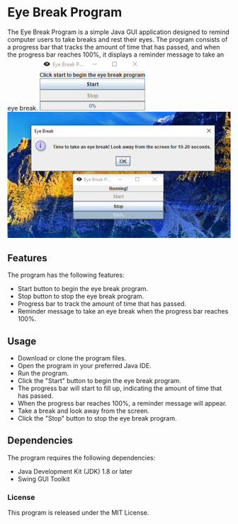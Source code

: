 # Eye Break Program
The Eye Break Program is a simple Java GUI application designed to remind computer users to take breaks and rest their eyes. The program consists of a progress bar that tracks the amount of time that has passed, and when the progress bar reaches 100%, it displays a reminder message to take an eye break.
<img src="GUI1.PNG" alt="Image description">
<img src="gui2.PNG" alt="Image description">

## Features
The program has the following features:

- Start button to begin the eye break program.
- Stop button to stop the eye break program.
- Progress bar to track the amount of time that has passed.
- Reminder message to take an eye break when the progress bar reaches 100%.
## Usage
- Download or clone the program files.
- Open the program in your preferred Java IDE.
- Run the program.
- Click the "Start" button to begin the eye break program.
- The progress bar will start to fill up, indicating the amount of time that has passed.
- When the progress bar reaches 100%, a reminder message will appear.
- Take a break and look away from the screen.
- Click the "Stop" button to stop the eye break program.
## Dependencies
The program requires the following dependencies:

- Java Development Kit (JDK) 1.8 or later
- Swing GUI Toolkit
### License
This program is released under the MIT License.
